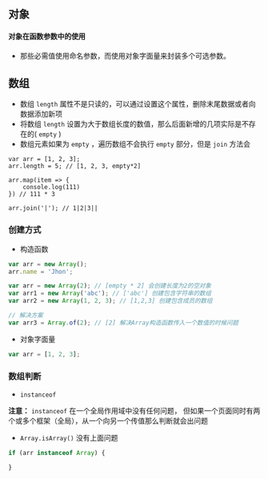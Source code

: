 ## 对象

#### 对象在函数参数中的使用

* 那些必需值使用命名参数，而使用对象字面量来封装多个可选参数。

## 数组

* 数组 `length` 属性不是只读的，可以通过设置这个属性，删除末尾数据或者向数据添加新项
* 将数组 `length` 设置为大于数组长度的数值，那么后面新增的几项实际是不存在的( `empty` )
* 数组元素如果为 `empty` ，遍历数组不会执行 `empty` 部分，但是 `join` 方法会

``` JS
var arr = [1, 2, 3];
arr.length = 5; // [1, 2, 3, empty*2]

arr.map(item => {
    console.log(111)
}) // 111 * 3

arr.join('|'); // 1|2|3||
```

### 创建方式

* 构造函数

``` javascript
var arr = new Array();
arr.name = 'Jhon';

var arr = new Array(2); // [empty * 2] 会创建长度为2的空对象
var arr1 = new Array('abc'); // ['abc'] 创建包含字符串的数组
var arr2 = new Array(1, 2, 3); // [1,2,3] 创建包含成员的数组

// 解决方案
var arr3 = Array.of(2); // [2] 解决Array构造函数传入一个数值的时候问题
```

* 对象字面量

``` javascript
var arr = [1, 2, 3];
```

### 数组判断

* `instanceof` 

**注意：** `instanceof` 在一个全局作用域中没有任何问题，
但如果一个页面同时有两个或多个框架（全局），从一个向另一个传值那么判断就会出问题

* `Array.isArray()` 没有上面问题

``` js
if (arr instanceof Array) {

}
```

